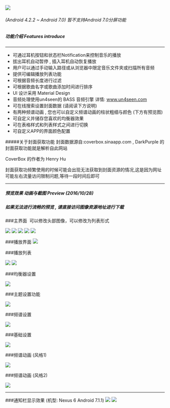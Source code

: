 ![](https://github.com/ocwvar/DarkPurple/blob/master/app/showcase/logo-nv.png) 

###### (Android 4.2.2 ~ Android 7.0) 暂不支持Android 7.0分屏功能

##### 功能介绍  Features introduce

---
- 可通过耳机按钮和状态栏Notification来控制音乐的播放 
- 拔出耳机自动暂停 , 插入耳机自动恢复播放
- 用户可以通过手动输入路径或从浏览器中限定音乐文件夹或扫描所有音频
- 提供可编辑播放列表功能
- 可根据音频长度进行过滤
- 可根据歌曲名字或歌曲添加时间进行排序
- UI 设计采用 Material Design
- 音频处理使用un4seen的 BASS 音频引擎  详情: www.un4seen.com
- 可在线搜索设置封面数据 (请阅读下方说明)
- 有两种频谱动画 , 您也可以自定义频谱动画的柱状粗细与颜色 (下方有预览图)
- 可自定义并储存您喜欢的均衡器效果
- 可在表格样式和列表样式之间进行切换
- 可自定义APP的界面颜色配置

#####关于封面获取功能
封面数据源自:coverbox.sinaapp.com , DarkPurple 的封面获取功能就是解析自此网站

CoverBox 的作者为 Henry Hu

封面获取功频繁使用的时候可能会出现无法获取到封面资源的情况,这是因为网址可能左右流量访问限制问题,等待一段时间后即可

---

##### 预览效果 动画与截图 Preview (2016/10/28)
##### *如果无法进行流畅的预览 , 请直接访问图像资源地址进行下载*

###主界面  可以修改头部图像，可以修改为列表形式

![](https://github.com/ocwvar/DarkPurple/blob/master/app/showcase/screenshots/main_1.jpg)
![](https://github.com/ocwvar/DarkPurple/blob/master/app/showcase/screenshots/main_2.jpg)
![](https://github.com/ocwvar/DarkPurple/blob/master/app/showcase/screenshots/main_3.jpg)
![](https://github.com/ocwvar/DarkPurple/blob/master/app/showcase/screenshots/main_4_list.jpg)
![](https://github.com/ocwvar/DarkPurple/blob/master/app/showcase/screenshots/main_submenu.jpg)

###播放界面
![](https://github.com/ocwvar/DarkPurple/blob/master/app/showcase/screenshots/playing.jpg)

###播放列表

![](https://github.com/ocwvar/DarkPurple/blob/master/app/showcase/screenshots/playlist.jpg)
![](https://github.com/ocwvar/DarkPurple/blob/master/app/showcase/screenshots/playlist_detail.jpg)

###均衡器设置

![](https://github.com/ocwvar/DarkPurple/blob/master/app/showcase/screenshots/eq.jpg)

###主题设置功能

![](https://github.com/ocwvar/DarkPurple/blob/master/app/showcase/screenshots/setting_theme.jpg)

###频谱设置

![](https://github.com/ocwvar/DarkPurple/blob/master/app/showcase/screenshots/setting_sp.jpg)

###基础设置

![](https://github.com/ocwvar/DarkPurple/blob/master/app/showcase/screenshots/setting_normal.jpg)

###频谱动画 (风格1)

![](https://github.com/ocwvar/DarkPurple/blob/master/app/showcase/sp1.gif)

###频谱动画 (风格2)

![](https://github.com/ocwvar/DarkPurple/blob/master/app/showcase/sp2.gif)

---

###通知栏显示效果 (机型: Nexus 6 Android 7.1.1)
![](https://github.com/ocwvar/DarkPurple/blob/master/app/showcase/screenshots/notification_l.jpg)
![](https://github.com/ocwvar/DarkPurple/blob/master/app/showcase/screenshots/notification_s.jpg)


